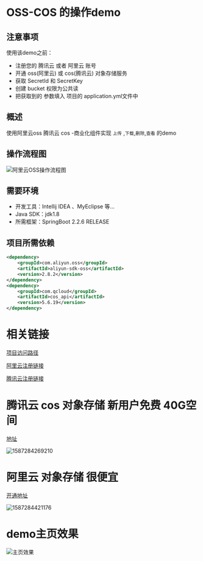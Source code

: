 # OSS-COS 的操作demo

## 注意事项

使用该demo之前：

- 注册您的  腾讯云 或者 阿里云 账号
- 开通 oss(阿里云) 或 cos(腾讯云)  对象存储服务
- 获取  SecretId  和  SecretKey  
- 创建 bucket 权限为公共读
- 把获取到的 参数填入 项目的 application.yml文件中



## 概述

使用阿里云oss 腾讯云 cos -商业化组件实现 `上传` ,`下载`,`删除`,`查看` 的demo



## 操作流程图



![阿里云OSS操作流程图](https://yufire.oss-cn-shanghai.aliyuncs.com/image/2a65eb26-3d44-4e1d-b94b-5e5710aa3dba1587212154718.png)

## 需要环境

- 开发工具：Intellij IDEA 、MyEclipse 等...
- Java SDK：jdk1.8
- 所需框架：SpringBoot 2.2.6 RELEASE

## 项目所需依赖

```xml
<dependency>
    <groupId>com.aliyun.oss</groupId>
    <artifactId>aliyun-sdk-oss</artifactId>
    <version>2.8.2</version>
</dependency>
<dependency>
    <groupId>com.qcloud</groupId>
    <artifactId>cos_api</artifactId>
    <version>5.6.19</version>
</dependency>
```

# 相关链接

[项目访问路径](http://localhost:8090)

[阿里云注册链接]( https://account.aliyun.com/register/qr_register.htm?spm=5176.12825654.amxosvpfn.22.e9392c4aasLmf3&oauth_callback=https%3A%2F%2Fwww.aliyun.com%2F&aly_as=JW-ZXuST6 )

[腾讯云注册链接]( https://cloud.tencent.com/register )

# 腾讯云 cos 对象存储  新用户免费 40G空间

[地址]( https://console.cloud.tencent.com/ )

![1587284269210](https://yufire.oss-cn-shanghai.aliyuncs.com/image/d68fc395-121d-400f-9658-9ec92fe06d5f1587284498535.png)

# 阿里云 对象存储 很便宜

[开通地址]( https://www.aliyun.com/product/oss?spm=5176.10695662.1112155.1.2f2d36b9Q8eXoM )

![1587284421176](https://yufire.oss-cn-shanghai.aliyuncs.com/image/cf2b389d-f658-4b50-8994-2ee73369d5411587284515250.png)

# demo主页效果

![主页效果](https://yufire.oss-cn-shanghai.aliyuncs.com/image/036cd9f9-514c-4ca0-80ae-81ef4c5af2601587284541946.png)
